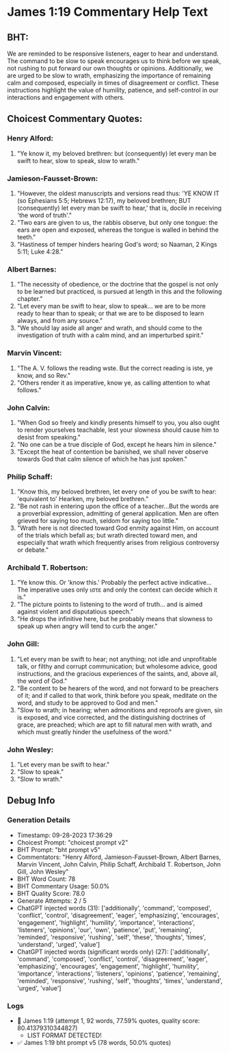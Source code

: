 # James 1:19 Commentary Help Text

## BHT:
We are reminded to be responsive listeners, eager to hear and understand. The command to be slow to speak encourages us to think before we speak, not rushing to put forward our own thoughts or opinions. Additionally, we are urged to be slow to wrath, emphasizing the importance of remaining calm and composed, especially in times of disagreement or conflict. These instructions highlight the value of humility, patience, and self-control in our interactions and engagement with others.

## Choicest Commentary Quotes:
### Henry Alford:
1. "Ye know it, my beloved brethren: but (consequently) let every man be swift to hear, slow to speak, slow to wrath."

### Jamieson-Fausset-Brown:
1. "However, the oldest manuscripts and versions read thus: 'YE KNOW IT (so Ephesians 5:5; Hebrews 12:17), my beloved brethren; BUT (consequently) let every man be swift to hear,' that is, docile in receiving 'the word of truth'." 
2. "Two ears are given to us, the rabbis observe, but only one tongue: the ears are open and exposed, whereas the tongue is walled in behind the teeth." 
3. "Hastiness of temper hinders hearing God's word; so Naaman, 2 Kings 5:11; Luke 4:28."

### Albert Barnes:
1. "The necessity of obedience, or the doctrine that the gospel is not only to be learned but practiced, is pursued at length in this and the following chapter."
2. "Let every man be swift to hear, slow to speak... we are to be more ready to hear than to speak; or that we are to be disposed to learn always, and from any source."
3. "We should lay aside all anger and wrath, and should come to the investigation of truth with a calm mind, and an imperturbed spirit."

### Marvin Vincent:
1. "The A. V. follows the reading wste. But the correct reading is iste, ye know, and so Rev."
2. "Others render it as imperative, know ye, as calling attention to what follows."

### John Calvin:
1. "When God so freely and kindly presents himself to you, you also ought to render yourselves teachable, lest your slowness should cause him to desist from speaking."
2. "No one can be a true disciple of God, except he hears him in silence."
3. "Except the heat of contention be banished, we shall never observe towards God that calm silence of which he has just spoken."

### Philip Schaff:
1. "Know this, my beloved brethren, let every one of you be swift to hear: 'equivalent to' Hearken, my beloved brethren." 
2. "Be not rash in entering upon the office of a teacher...But the words are a proverbial expression, admitting of general application. Men are often grieved for saying too much, seldom for saying too little."
3. "Wrath here is not directed toward God enmity against Him, on account of the trials which befall as; but wrath directed toward men, and especially that wrath which frequently arises from religious controversy or debate."

### Archibald T. Robertson:
1. "Ye know this. Or 'know this.' Probably the perfect active indicative... The imperative uses only ιστε and only the context can decide which it is." 
2. "The picture points to listening to the word of truth... and is aimed against violent and disputatious speech."
3. "He drops the infinitive here, but he probably means that slowness to speak up when angry will tend to curb the anger."

### John Gill:
1. "Let every man be swift to hear; not anything; not idle and unprofitable talk, or filthy and corrupt communication; but wholesome advice, good instructions, and the gracious experiences of the saints, and, above all, the word of God."
2. "Be content to be hearers of the word, and not forward to be preachers of it; and if called to that work, think before you speak, meditate on the word, and study to be approved to God and men."
3. "Slow to wrath; in hearing; when admonitions and reproofs are given, sin is exposed, and vice corrected, and the distinguishing doctrines of grace, are preached; which are apt to fill natural men with wrath, and which must greatly hinder the usefulness of the word."

### John Wesley:
1. "Let every man be swift to hear."
2. "Slow to speak."
3. "Slow to wrath."


## Debug Info
### Generation Details
- Timestamp: 09-28-2023 17:36:29
- Choicest Prompt: "choicest prompt v2"
- BHT Prompt: "bht prompt v5"
- Commentators: "Henry Alford, Jamieson-Fausset-Brown, Albert Barnes, Marvin Vincent, John Calvin, Philip Schaff, Archibald T. Robertson, John Gill, John Wesley"
- BHT Word Count: 78
- BHT Commentary Usage: 50.0%
- BHT Quality Score: 78.0
- Generate Attempts: 2 / 5
- ChatGPT injected words (31):
	['additionally', 'command', 'composed', 'conflict', 'control', 'disagreement', 'eager', 'emphasizing', 'encourages', 'engagement', 'highlight', 'humility', 'importance', 'interactions', 'listeners', 'opinions', 'our', 'own', 'patience', 'put', 'remaining', 'reminded', 'responsive', 'rushing', 'self', 'these', 'thoughts', 'times', 'understand', 'urged', 'value']
- ChatGPT injected words (significant words only) (27):
	['additionally', 'command', 'composed', 'conflict', 'control', 'disagreement', 'eager', 'emphasizing', 'encourages', 'engagement', 'highlight', 'humility', 'importance', 'interactions', 'listeners', 'opinions', 'patience', 'remaining', 'reminded', 'responsive', 'rushing', 'self', 'thoughts', 'times', 'understand', 'urged', 'value']

### Logs
- 🔄 James 1:19 (attempt 1, 92 words, 77.59% quotes, quality score: 80.41379310344827) 
	- LIST FORMAT DETECTED!
- ✅ James 1:19 bht prompt v5 (78 words, 50.0% quotes)